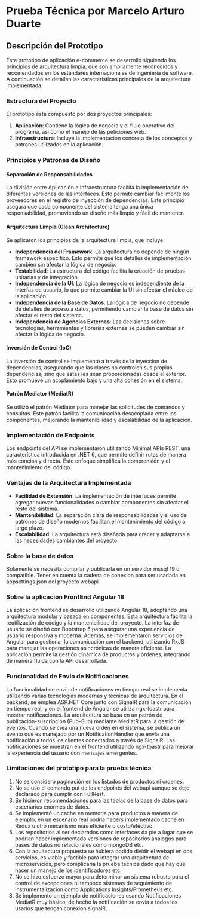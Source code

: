 # Prueba Técnica por Marcelo Arturo Duarte

## Descripción del Prototipo

Este prototipo de aplicación e-commerce se desarrolló siguiendo los principios de arquitectura limpia, que son ampliamente reconocidos y recomendados en los estándares internacionales de ingeniería de software. A continuación se detallan las características principales de la arquitectura implementada:

### Estructura del Proyecto

El prototipo está compuesto por dos proyectos principales:

1. **Aplicación**: Contiene la lógica de negocio y el flujo operativo del programa, así como el manejo de las peticiones web.
2. **Infraestructura**: Incluye la implementación concreta de los conceptos y patrones utilizados en la aplicación.

### Principios y Patrones de Diseño

#### **Separación de Responsabilidades**
La división entre Aplicación e Infraestructura facilita la implementación de diferentes versiones de las interfaces. Esto permite cambiar fácilmente los proveedores en el registro de inyección de dependencias. Este principio asegura que cada componente del sistema tenga una única responsabilidad, promoviendo un diseño más limpio y fácil de mantener.

#### **Arquitectura Limpia (Clean Architecture)**
Se aplicaron los principios de la arquitectura limpia, que incluye:
- **Independencia del Framework**: La arquitectura no depende de ningún framework específico. Esto permite que los detalles de implementación cambien sin afectar la lógica de negocio.
- **Testabilidad**: La estructura del código facilita la creación de pruebas unitarias y de integración.
- **Independencia de la UI**: La lógica de negocio es independiente de la interfaz de usuario, lo que permite cambiar la UI sin afectar el núcleo de la aplicación.
- **Independencia de la Base de Datos**: La lógica de negocio no depende de detalles de acceso a datos, permitiendo cambiar la base de datos sin afectar el resto del sistema.
- **Independencia de Agencias Externas**: Las decisiones sobre tecnologías, herramientas y librerías externas se pueden cambiar sin afectar la lógica de negocio.

#### **Inversión de Control (IoC)**
La inversión de control se implementó a través de la inyección de dependencias, asegurando que las clases no controlen sus propias dependencias, sino que estas les sean proporcionadas desde el exterior. Esto promueve un acoplamiento bajo y una alta cohesión en el sistema.

#### **Patrón Mediator (MediatR)**
Se utilizó el patrón Mediator para manejar las solicitudes de comandos y consultas. Este patrón facilita la comunicación desacoplada entre los componentes, mejorando la mantenibilidad y escalabilidad de la aplicación.

### Implementación de Endpoints

Los endpoints del API se implementaron utilizando Minimal APIs REST, una característica introducida en .NET 6, que permite definir rutas de manera más concisa y directa. Este enfoque simplifica la comprensión y el mantenimiento del código.

### Ventajas de la Arquitectura Implementada

- **Facilidad de Extensión**: La implementación de interfaces permite agregar nuevas funcionalidades o cambiar componentes sin afectar el resto del sistema.
- **Mantenibilidad**: La separación clara de responsabilidades y el uso de patrones de diseño modernos facilitan el mantenimiento del código a largo plazo.
- **Escalabilidad**: La arquitectura está diseñada para crecer y adaptarse a las necesidades cambiantes del proyecto.

### Sobre la base de datos
Solamente se necesita compilar y publicarla en un servidor mssql 19 o compatible. Tener en cuenta la cadena de conexion para ser usadada en appsettings.json del proyecto webapi

### Sobre la aplicacion FrontEnd Angular 18
La aplicación frontend se desarrolló utilizando Angular 18, adoptando una arquitectura modular y basada en componentes. 
Esta arquitectura facilita la reutilización de código y la mantenibilidad del proyecto. 
La interfaz de usuario se diseñó con Bootstrap 5 para asegurar una experiencia de usuario responsiva y moderna. 
Además, se implementaron servicios de Angular para gestionar la comunicación con el backend, utilizando RxJS para manejar las operaciones asincrónicas de manera eficiente. La aplicación permite la gestión dinámica de productos y órdenes, integrando de manera fluida con la API desarrollada.

### Funcionalidad de Envío de Notificaciones
La funcionalidad de envío de notificaciones en tiempo real se implementa utilizando varias tecnologías modernas y técnicas de arquitectura. En el backend, se emplea ASP.NET Core junto con SignalR para la comunicación en tiempo real, y en el frontend de Angular se utiliza ngx-toastr para mostrar notificaciones. La arquitectura se basa en un patrón de publicación-suscripción (Pub-Sub) mediante MediatR para la gestión de eventos. Cuando se crea una nueva orden en el sistema, se publica un evento que es manejado por un NotificationHandler que envía una notificación a todos los clientes conectados a través de SignalR. Las notificaciones se muestran en el frontend utilizando ngx-toastr para mejorar la experiencia del usuario con mensajes emergentes.

### Limitaciones del prototipo para la prueba técnica
1. No se consideró paginación en los listados de productos ni ordenes.
2. No se uso el comando put de los endpoints del webapi aunque se dejo declarado para cumplir con FullRest.
3. Se hicieron recomendaciones para las tablas de la base de datos para escenarios enormes de datos.
4. Se implementó un cache en memoria para productos a manera de ejemplo, en un escenario real podria habers implementado cache en Redux u otro mecanismo mas eficiente o costo/efectivo.
5. Los repositorios al ser declarados como interfaces da pie a lugar que se podrian haber implementado versiones de repositorios análogos para bases de datos no relacionales como mongoDB etc.
6. Con la aquitectura propuesta se hubiera podido dividir el webapi en dos servicios, es viable y factible para integrar una arquitectura de microservicios, pero complicaria la prueba tecnica dado que hay que hacer un manejo de los identificadores etc.
7. No se hizo esfuerzo mayor para determinar un sistema robusto para el control de excepciones ni tampoco sistemas de seguimiento de instrumentalizacion como Applications Insights/Prometheus etc.
8. Se implemento un ejemplo de notificaciones usando Notificaciones MediatR muy básico, de hecho la notificación se envia a todos los usarios que tengan conexion signalR. 
